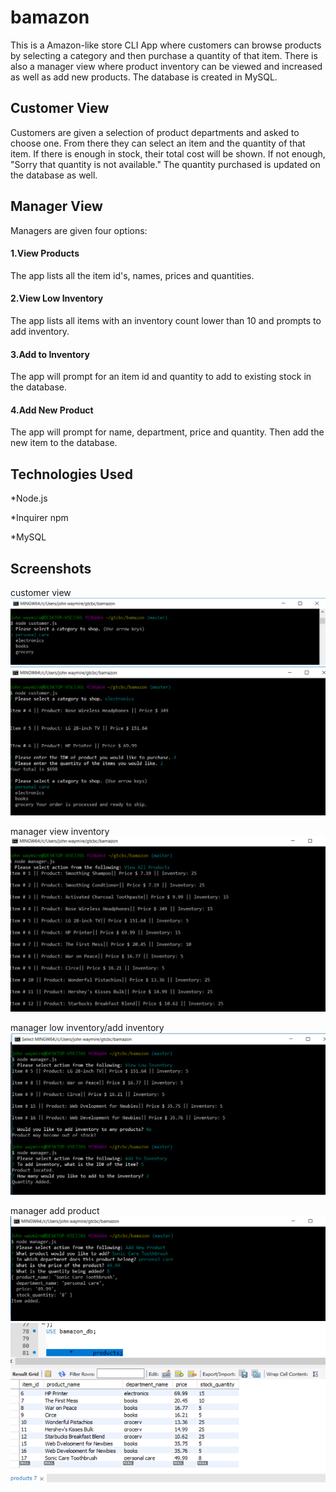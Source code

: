 # bamazon

This is a Amazon-like store CLI App where customers can browse products by selecting a category and then purchase a quantity of that item. There is also a manager view where product inventory can be viewed and increased as well as add new products. The database is created in MySQL.

## Customer View

Customers are given a selection of product departments and asked to choose one. From there they can select an item and the quantity of that item. If there is enough in stock, their total cost will be shown. If not enough, "Sorry that quantity is not available." The quantity purchased is updated on the database as well.

## Manager View

Managers are given four options:

#### 1.View Products

The app lists all the item id's, names, prices and quantities.

#### 2.View Low Inventory

The app lists all items with an inventory count lower than 10 and prompts to add inventory.

#### 3.Add to Inventory

The app will prompt for an item id and quantity to add to existing stock in the database.

#### 4.Add New Product

The app will prompt for name, department, price and quantity. Then add the new item to the database.

## Technologies Used

\*Node.js

\*Inquirer npm

\*MySQL

## Screenshots

customer view
![alt text](images/cust-view1.PNG 'screenshot')
![alt text](images/cust-view2.PNG 'screenshot')

manager view inventory
![alt text](images/view-inv.PNG 'screenshot')

manager low inventory/add inventory
![alt text](images/low-add-inv.PNG 'screenshot')

manager add product
![alt text](images/add-product.PNG 'screenshot')
![alt text](images/add-product2.PNG 'screenshot')
